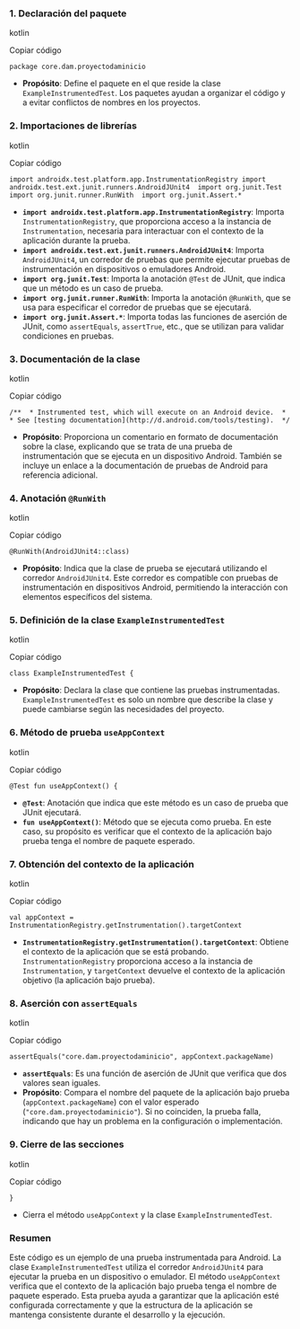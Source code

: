 ### 1. **Declaración del paquete**

kotlin

Copiar código

`package core.dam.proyectodaminicio`

- **Propósito**: Define el paquete en el que reside la clase `ExampleInstrumentedTest`. Los paquetes ayudan a organizar el código y a evitar conflictos de nombres en los proyectos.

### 2. **Importaciones de librerías**

kotlin

Copiar código

`import androidx.test.platform.app.InstrumentationRegistry import androidx.test.ext.junit.runners.AndroidJUnit4  import org.junit.Test import org.junit.runner.RunWith  import org.junit.Assert.*`

- **`import androidx.test.platform.app.InstrumentationRegistry`**: Importa `InstrumentationRegistry`, que proporciona acceso a la instancia de `Instrumentation`, necesaria para interactuar con el contexto de la aplicación durante la prueba.
- **`import androidx.test.ext.junit.runners.AndroidJUnit4`**: Importa `AndroidJUnit4`, un corredor de pruebas que permite ejecutar pruebas de instrumentación en dispositivos o emuladores Android.
- **`import org.junit.Test`**: Importa la anotación `@Test` de JUnit, que indica que un método es un caso de prueba.
- **`import org.junit.runner.RunWith`**: Importa la anotación `@RunWith`, que se usa para especificar el corredor de pruebas que se ejecutará.
- **`import org.junit.Assert.*`**: Importa todas las funciones de aserción de JUnit, como `assertEquals`, `assertTrue`, etc., que se utilizan para validar condiciones en pruebas.

### 3. **Documentación de la clase**

kotlin

Copiar código

`/**  * Instrumented test, which will execute on an Android device.  *  * See [testing documentation](http://d.android.com/tools/testing).  */`

- **Propósito**: Proporciona un comentario en formato de documentación sobre la clase, explicando que se trata de una prueba de instrumentación que se ejecuta en un dispositivo Android. También se incluye un enlace a la documentación de pruebas de Android para referencia adicional.

### 4. **Anotación `@RunWith`**

kotlin

Copiar código

`@RunWith(AndroidJUnit4::class)`

- **Propósito**: Indica que la clase de prueba se ejecutará utilizando el corredor `AndroidJUnit4`. Este corredor es compatible con pruebas de instrumentación en dispositivos Android, permitiendo la interacción con elementos específicos del sistema.

### 5. **Definición de la clase `ExampleInstrumentedTest`**

kotlin

Copiar código

`class ExampleInstrumentedTest {`

- **Propósito**: Declara la clase que contiene las pruebas instrumentadas. `ExampleInstrumentedTest` es solo un nombre que describe la clase y puede cambiarse según las necesidades del proyecto.

### 6. **Método de prueba `useAppContext`**

kotlin

Copiar código

`@Test fun useAppContext() {`

- **`@Test`**: Anotación que indica que este método es un caso de prueba que JUnit ejecutará.
- **`fun useAppContext()`**: Método que se ejecuta como prueba. En este caso, su propósito es verificar que el contexto de la aplicación bajo prueba tenga el nombre de paquete esperado.

### 7. **Obtención del contexto de la aplicación**

kotlin

Copiar código

`val appContext = InstrumentationRegistry.getInstrumentation().targetContext`

- **`InstrumentationRegistry.getInstrumentation().targetContext`**: Obtiene el contexto de la aplicación que se está probando. `InstrumentationRegistry` proporciona acceso a la instancia de `Instrumentation`, y `targetContext` devuelve el contexto de la aplicación objetivo (la aplicación bajo prueba).

### 8. **Aserción con `assertEquals`**

kotlin

Copiar código

`assertEquals("core.dam.proyectodaminicio", appContext.packageName)`

- **`assertEquals`**: Es una función de aserción de JUnit que verifica que dos valores sean iguales.
- **Propósito**: Compara el nombre del paquete de la aplicación bajo prueba (`appContext.packageName`) con el valor esperado (`"core.dam.proyectodaminicio"`). Si no coinciden, la prueba falla, indicando que hay un problema en la configuración o implementación.

### 9. **Cierre de las secciones**

kotlin

Copiar código

`}`

- Cierra el método `useAppContext` y la clase `ExampleInstrumentedTest`.

### **Resumen**

Este código es un ejemplo de una prueba instrumentada para Android. La clase `ExampleInstrumentedTest` utiliza el corredor `AndroidJUnit4` para ejecutar la prueba en un dispositivo o emulador. El método `useAppContext` verifica que el contexto de la aplicación bajo prueba tenga el nombre de paquete esperado. Esta prueba ayuda a garantizar que la aplicación esté configurada correctamente y que la estructura de la aplicación se mantenga consistente durante el desarrollo y la ejecución.